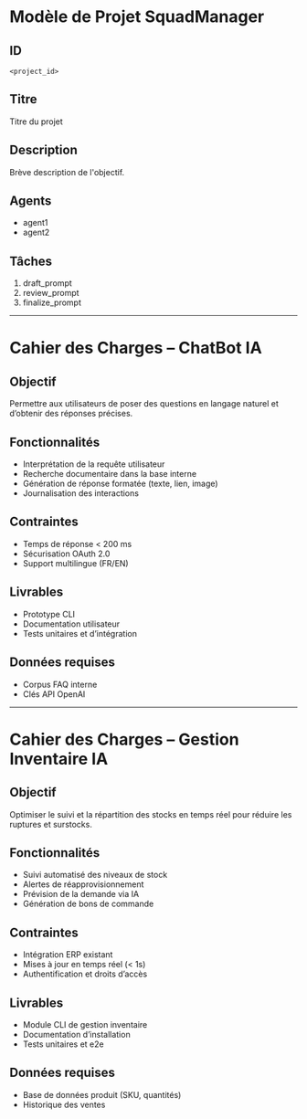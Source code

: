 # Modèle de Projet SquadManager

## ID
`<project_id>`

## Titre
Titre du projet

## Description
Brève description de l'objectif.

## Agents
- agent1
- agent2

## Tâches
1. draft_prompt
2. review_prompt
3. finalize_prompt

---

# Cahier des Charges – ChatBot IA

## Objectif
Permettre aux utilisateurs de poser des questions en langage naturel et d’obtenir des réponses précises.

## Fonctionnalités
- Interprétation de la requête utilisateur  
- Recherche documentaire dans la base interne  
- Génération de réponse formatée (texte, lien, image)  
- Journalisation des interactions

## Contraintes
- Temps de réponse < 200 ms  
- Sécurisation OAuth 2.0  
- Support multilingue (FR/EN)

## Livrables
- Prototype CLI  
- Documentation utilisateur  
- Tests unitaires et d’intégration

## Données requises
- Corpus FAQ interne  
- Clés API OpenAI

---

# Cahier des Charges – Gestion Inventaire IA

## Objectif
Optimiser le suivi et la répartition des stocks en temps réel pour réduire les ruptures et surstocks.

## Fonctionnalités
- Suivi automatisé des niveaux de stock
- Alertes de réapprovisionnement
- Prévision de la demande via IA
- Génération de bons de commande

## Contraintes
- Intégration ERP existant
- Mises à jour en temps réel (< 1s)
- Authentification et droits d’accès

## Livrables
- Module CLI de gestion inventaire
- Documentation d’installation
- Tests unitaires et e2e

## Données requises
- Base de données produit (SKU, quantités)
- Historique des ventes
